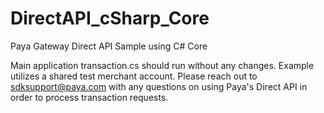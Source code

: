 # DirectAPI_cSharp_Core
Paya Gateway Direct API Sample using C# Core

Main application transaction.cs should run without any changes.
Example utilizes a shared test merchant account.
Please reach out to sdksupport@paya.com with any questions on
using Paya's Direct API in order to process transaction requests.
